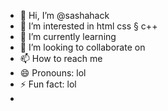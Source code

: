 - 👋 Hi, I’m @sashahack
- 👀 I’m interested in html css § c++
- 🌱 I’m currently learning 
- 💞️ I’m looking to collaborate on 
- 📫 How to reach me 
- 😄 Pronouns: lol
- ⚡ Fun fact: lol
- 

<!---
sashahack/sashahack is a ✨ special ✨ repository because its `README.md` (this file) appears on your GitHub profile.
You can click the Preview link to take a look at your changes.
--->
